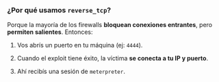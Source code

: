 ### ¿Por qué usamos `reverse_tcp`?

Porque la mayoría de los firewalls **bloquean conexiones entrantes**, pero **permiten salientes**. Entonces:

1. Vos abrís un puerto en tu máquina (ej: `4444`).
    
2. Cuando el exploit tiene éxito, la víctima **se conecta a tu IP y puerto**.
    
3. Ahí recibís una sesión de `meterpreter`.
    
